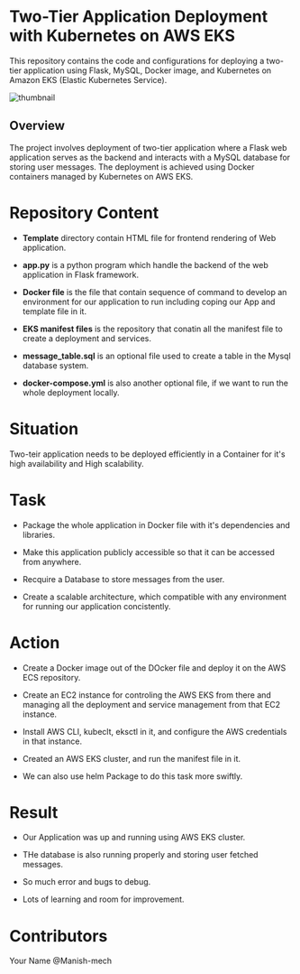 
# Two-Tier Application Deployment with Kubernetes on AWS EKS


This repository contains the code and configurations for deploying a two-tier application using Flask, MySQL, Docker image, and Kubernetes on Amazon EKS (Elastic Kubernetes Service).


![thumbnail](https://s3.ap-northeast-1.amazonaws.com/motulaal.io/projectsimages/architecture.png)


## Overview

The project involves deployment of two-tier application where a Flask web application serves as the backend and interacts with a MySQL database for storing user messages. The deployment is achieved using Docker containers managed by Kubernetes on AWS EKS.

# Repository Content
- **Template** directory contain HTML file for frontend rendering of Web application.

- **app.py** is a python program which handle the backend of the web application in Flask framework.

- **Docker file** is the file that contain sequence of command to develop an environment for our application to run including coping our App and template file in it.

- **EKS manifest files** is the repository that conatin all the manifest file to create a deployment and services.
- **message_table.sql** is an optional file used to create a table in the Mysql database system.
- **docker-compose.yml** is also another optional file, if we want to run the whole deployment locally.


# Situation

Two-teir application needs to be deployed efficiently in a Container for it's high availability and High scalability.

# Task

- Package the whole application in Docker file with it's dependencies and libraries.

- Make this application publicly accessible so that it can be accessed from anywhere.

- Recquire a Database to store messages from the user.

- Create a scalable architecture, which compatible with any environment for running our application concistently.

# Action

- Create a Docker image out of the DOcker file and deploy it on the AWS ECS repository.

- Create an EC2 instance for controling the AWS EKS from there and managing all the deployment and service management from that EC2 instance.

- Install AWS CLI, kubeclt, eksctl in it, and configure the AWS credentials in that instance.
- Created an AWS EKS cluster, and run the manifest file in it.
- We can also use helm Package to do this task more swiftly.

# Result

- Our Application was up and running using AWS EKS cluster.

- THe database is also running properly and storing user fetched messages.

- So much error and bugs to debug.

- Lots of learning and room for improvement.

# Contributors
Your Name @Manish-mech
